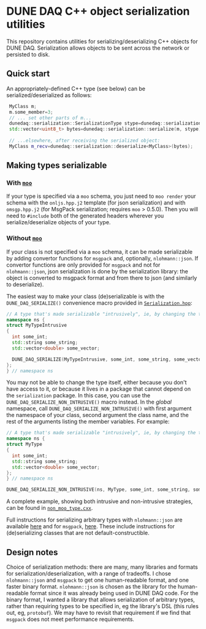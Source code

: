 # DUNE DAQ C++ object serialization utilities

This repository contains utilities for serializing/deserializing C++ objects for DUNE DAQ. Serialization allows objects to be sent across the network or persisted to disk.

## Quick start

An appropriately-defined C++ type (see below) can be serialized/deserialized as follows:

```cpp
 MyClass m;
 m.some_member=3;
 // ... set other parts of m...
 dunedaq::serialization::SerializationType stype=dunedaq::serialization::kMsgPack; // or kJSON, which is human-readable but slower
 std::vector<uint8_t> bytes=dunedaq::serialization::serialize(m, stype);
 
 // ...elsewhere, after receiving the serialized object:
 MyClass m_recv=dunedaq::serialization::deserialize<MyClass>(bytes);
```

## Making types serializable

### With [`moo`](https://github.com/brettviren/moo)

If your type is specified via a `moo` schema, you just need to `moo render` your schema with the `onljs.hpp.j2` template (for json serialization) and with `omsgp.hpp.j2` (for MsgPack serialization; requires `moo` > 0.5.0). Then you will need to `#include` both of the generated headers wherever you serialize/deserialize objects of your type.

### Without [`moo`](https://github.com/brettviren/moo)

If your class is not specified via a `moo` schema, it can be made serializable by adding convertor functions for `msgpack` and, optionally, `nlohmann::json`. If convertor functions are only provided for `msgpack` and not for `nlohmann::json`, json serialization is done by the serialization library: the object is converted to msgpack format and from there to json (and similarly to deserialize).

The easiest way to make your class (de)serializable is with the `DUNE_DAQ_SERIALIZE()` convenience macro provided in [`Serialization.hpp`](./include/serialization/Serialization.hpp):

```cpp
// A type that's made serializable "intrusively", ie, by changing the type itself
namespace ns {
struct MyTypeIntrusive
{
  int some_int;
  std::string some_string;
  std::vector<double> some_vector;

  DUNE_DAQ_SERIALIZE(MyTypeIntrusive, some_int, some_string, some_vector);
};
} // namespace ns
```

You may not be able to change the type itself, either because you
don't have access to it, or because it lives in a package that cannot
depend on the `serialization` package. In this case, you can use the
`DUNE_DAQ_SERIALIZE_NON_INTRUSIVE()` macro instead. In the _global_
namespace, call `DUNE_DAQ_SERIALIZE_NON_INTRUSIVE()` with first
argument the namespace of your class, second argument the class name,
and the rest of the arguments listing the member variables. For example:

```cpp
// A type that's made serializable "intrusively", ie, by changing the type itself
namespace ns {
struct MyType
{
  int some_int;
  std::string some_string;
  std::vector<double> some_vector;
};
} // namespace ns

DUNE_DAQ_SERIALIZE_NON_INTRUSIVE(ns, MyType, some_int, some_string, some_vector);
```

A complete example, showing both intrusive and non-intrusive strategies, can be found in [`non_moo_type.cxx`](./test/apps/non_moo_type.cxx).

Full instructions for serializing arbitrary types with `nlohmann::json` are available [here](https://nlohmann.github.io/json/features/arbitrary_types/) and for `msgpack`, [here](https://github.com/msgpack/msgpack-c/wiki/v2_0_cpp_packer). These include instructions for (de)serializing classes that are not default-constructible.

## Design notes

Choice of serialization methods: there are many, many libraries and formats for serialization/deserialization, with a range of tradeoffs. I chose `nlohmann::json` and `msgpack` to get one human-readable format, and one faster binary format. `nlohmann::json` is chosen as the library for the human-readable format since it was already being used in DUNE DAQ code. For the binary format, I wanted a library that allows serialization of arbitrary types, rather than requiring types to be specified in, eg the library's DSL (this rules out, eg, `protobuf`). We may have to revisit that requirement if we find that `msgpack` does not meet performance requirements.
